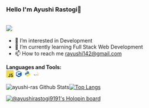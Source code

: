 ### Hello I'm Ayushi Rastogi👋
<br>
 <img src="https://media2.giphy.com/media/RbDKaczqWovIugyJmW/200w.webp?cid=ecf05e478zryl449gv7orid6tizvr1suercnmtgsm87ecfvu&rid=200w.webp&ct=g" height= 200>
</br>

- 👀 I’m interested in Development
- 🌱 I’m currently learning Full Stack Web Development
- 📫 How to reach me rayushi142@gmail.com


**Languages and Tools:**  
<code><img height="20" src="https://raw.githubusercontent.com/github/explore/80688e429a7d4ef2fca1e82350fe8e3517d3494d/topics/javascript/javascript.png"></code>
<code><img height="20" src="https://raw.githubusercontent.com/github/explore/80688e429a7d4ef2fca1e82350fe8e3517d3494d/topics/c/c.png"></code>
<code><img height="20" src="https://raw.githubusercontent.com/github/explore/80688e429a7d4ef2fca1e82350fe8e3517d3494d/topics/python/python.png"></code>
<code><img height="20" src="https://raw.githubusercontent.com/github/explore/80688e429a7d4ef2fca1e82350fe8e3517d3494d/topics/mysql/mysql.png"></code>


<img align="left" alt="ayushi-ras Github Stats" src="https://github-readme-stats.vercel.app/api?username=ayushi-ras&show_icons=true&hide_border=true" /> 

[![Top Langs](https://github-readme-stats.vercel.app/api/top-langs/?username=ayushi-ras&layout=compact)](https://github.com/ayushi-ras/github-readme-stats)

[![@ayushirastogi9191's Holopin board](https://holopin.me/ayushirastogi9191)](https://holopin.io/@ayushirastogi9191)
